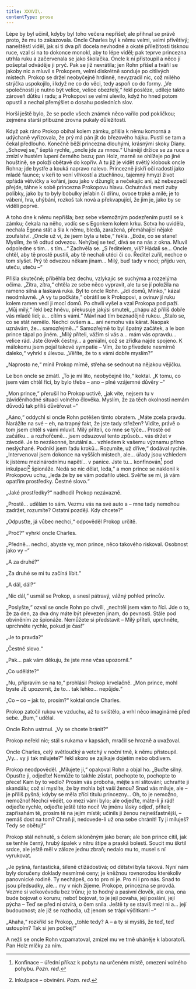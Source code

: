 ```yaml
---
title: XXXVI\.
contentType: prose
---
```


<section>

Lépe by byl učinil, kdyby byl toho večera nepřišel; ale přihnal se právě proto, že mu to zakazovala. Oncle Charles byl k němu velmi, velmi přívětivý; naneštěstí viděl, jak si ti dva při docela nevhodné a okaté příležitosti tisknou ruce, vzal si na to dokonce monokl, aby to lépe viděl; pak teprve princezna utrhla ruku a začervenala se jako školačka. Oncle k ní přistoupil a něco jí pošeptal odváděje ji pryč. Pak se již nevrátila; jen Rohn přišel a tvářil se jakoby nic a mluvil s Prokopem, velmi diskrétně sonduje po citlivých místech. Prokop se držel neobyčejně hrdinně, nevyzradil nic, což milého strýčka uspokojilo, i když ne co do věci, tedy aspoň co do formy. „Ve společnosti je nutno být velice, velice obezřelý,“ řekl posléze, udíleje takto zároveň důtku i radu; a Prokopovi se velmi ulevilo, když ho hned potom opustil a nechal přemýšlet o dosahu posledních slov.

Horší ještě bylo, že se podle všech známek něco vařilo pod pokličkou; zejména starší příbuzné zrovna pukaly důležitostí.

Když pak ráno Prokop obíhal kolem zámku, přišla k němu komorná a udýchaně vyřizovala, že prý má pán jít do březového hájku. Pustil se tam a čekal předlouho. Konečně běží princezna dlouhými, krásnými skoky Diany. „Schovej se,“ šeptá rychle, „oncle jde za mnou.“ Uhánějí držíce se za ruce a zmizí v hustém lupení černého bezu; pan Holz, marně se ohlížeje po jiné houštině, se položí obětavě do kopřiv. A tu již je vidět světlý klobouk oncle Rohna; jde bystře a kouká napravo nalevo. Princezně jiskří oči radostí jako mladé faunce; v keři to voní vlhkostí a ztuchlinou, tajemný hmyzí život opřádá větvičky a kořání, jsou jako v džungli; a nečekajíc ani, až nebezpečí přejde, táhne k sobě princezna Prokopovu hlavu. Ochutnává mezi zuby polibky, jako by to byly bobulky jeřabin či dřínu, ovoce trpké a milé; je to vábení, hra, uhýbání, rozkoš tak nová a překvapující, že jim je, jako by se viděli poprvé.

A toho dne k němu nepřišla; bez sebe všemožným podezřením pustil se k zámku; čekala na něho, vodíc se s Egonkem kolem krku. Sotva ho uviděla, nechala Egona stát a šla k němu, bledá, zaražená, přemáhající nějaké zoufalství. „Oncle už ví, že jsem byla u tebe,“ řekla. „Bože, co se stane! Myslím, že tě odtud odvezou. Nehýbej se teď, dívá se na nás z okna. Mluvil odpoledne s tím… s tím…“ Zachvěla se. „S ředitelem, víš? Hádali se… Oncle chtěl, aby tě prostě pustili, aby tě nechali utéci či co. Ředitel zuřil, nechce o tom slyšet. Prý tě odvezou někam jinam… Milý, buď tady v noci; přijdu ven, uteču, uteču –“

Přišla skutečně; přiběhla bez dechu, vzlykajíc se suchýma a rozzelýma očima. „Zítra, zítra,“ chtěla ze sebe něco vypravit, ale tu se jí položila na rameno silná a laskavá ruka. Byl to oncle Rohn. „Jdi domů, Minko,“ kázal neodmluvně. „A vy tu počkáte,“ obrátil se k Prokopovi, a ovinuv jí ruku kolem ramen vedl ji mocí domů. Po chvíli vyšel a vzal Prokopa pod paží. „Můj milý,“ řekl bez hněvu, překusuje jakýsi smutek, „chápu až příliš dobře vás mladé lidi; a… cítím s vámi.“ Mávl nad tím beznadějně rukou. „Stalo se, co se stát nemělo. Nechci ovšem a… ani nemohu vás kárat. Naopak uznávám, že… samozřejmě…“ Samozřejmě to byl špatný začátek, a le bon prince tápal po jiném. „Milý příteli, vážím si vás a… mám vás opravdu… velice rád. Jste člověk čestný… a geniální, což se zřídka najde spojeno. K málokomu jsem pojal takové sympatie – Vím, že to přivedete nesmírně daleko,“ vyhrkl s úlevou. „Věříte, že to s vámi dobře myslím?“

„Naprosto ne,“ mínil Prokop mírně, střeha se sednout na nějakou vějičku.

Le bon oncle se zmátl. „To je mi líto, neobyčejně líto,“ koktal. „K tomu, co jsem vám chtěl říci, by bylo třeba – ano – plné vzájemné důvěry –“

„Mon prince,“ přerušil ho Prokop uctivě, „jak víte, nejsem tu v záviděníhodné situaci volného člověka. Myslím, že za těch okolností nemám důvodů tak příliš důvěřovat –“

„Aáno,“ oddychl si oncle Rohn potěšen tímto obratem. „Máte zcela pravdu. Narážíte na své – eh, na trapný fakt, že jste tady střežen? Vidíte, právě o tom jsem chtěl s vámi mluvit. Milý příteli, co mne se týče… Prostě od začátku… a rozhořčeně… jsem odsuzoval tento způsob… vás držet v závodě. Je to nezákonné, brutální a… vzhledem k vašemu významu přímo neslýchané. Podnikl jsem řadu kroků… Rozumíte, už dříve,“ dodával rychle. „Intervenoval jsem dokonce na vyšších místech, ale… úřady jsou vzhledem k jistému mezinárodnímu napětí… v panice. Jste tu… konfinován[^33] pod inkulpací[^34] špionáže. Nedá se nic dělat, leda,“ a mon prince se naklonil k Prokopovu uchu, „leda že by se vám podařilo utéci. Svěřte se mi, já vám opatřím prostředky. Čestné slovo.“

„Jaké prostředky?“ nadhodil Prokop nezávazně.

„Prostě… udělám to sám. Vezmu vás na své auto a – mne tady nemohou zadržet, rozumíte? Ostatní později. Kdy chcete?“

„Odpusťte, já vůbec nechci,“ odpověděl Prokop určitě.

„Proč?“ vyhrkl oncle Charles.

„Předně… nechci, abyste vy, mon prince, něco takového riskoval. Osobnost jako vy –“

„A za druhé?“

„Za druhé se mi tu začíná líbit.“

„A dál, dál?“

„Nic dál,“ usmál se Prokop, a snesl pátravý, vážný pohled princův.

„Poslyšte,“ ozval se oncle Rohn po chvíli, „nechtěl jsem vám to říci. Jde o to, že za den, za dva dny máte být převezen jinam, do pevnosti. Stále pod obviněním ze špionáže. Nemůžete si představit – Milý příteli, uprchněte, uprchněte rychle, pokud je čas!“

„Je to pravda?“

„Čestné slovo.“

„Pak… pak vám děkuju, že jste mne včas upozornil.“

„Co uděláte?“

„Nu, připravím se na to,“ prohlásil Prokop krvelačně. „Mon prince, mohl byste JE upozornit, že to… tak lehko… nepůjde.“

„Co – co – jak to, prosím?“ koktal oncle Charles.

Prokop zatočil rukou ve vzduchu, až to svištělo, a vrhl něco imaginárně před sebe. „Bum,“ udělal.

Oncle Rohn ustrnul. „Vy se chcete bránit?“

Prokop neřekl nic; stál s rukama v kapsách, mračil se hrozně a uvažoval.

Oncle Charles, celý světloučký a vetchý v noční tmě, k němu přistoupil. „Vy… vy ji tak milujete?“ řekl skoro se zajíkaje dojetím nebo obdivem.

Prokop neodpověděl. „Milujete ji,“ opakoval Rohn a objal ho. „Buďte silný. Opusťte ji, odjeďte! Nemůže to takhle zůstat, pochopte to, pochopte to přece! Kam by to vedlo? Prosím vás proboha, mějte s ní slitování; uchraňte ji skandálu; což si myslíte, že by mohla být vaší ženou? Snad vás miluje, ale – je příliš pyšná; kdyby se měla zříci titulu princezny… Oh, to je nemožno, nemožno! Nechci vědět, co mezi vámi bylo; ale odjeďte, máte-li ji rád! odjeďte rychle, odjeďte ještě této noci! Ve jménu lásky odjeď, příteli; zapřísahám tě, prosím tě na jejím místě; učinils ji ženou nejnešťastnější, – nemáš dost na tom? Chraň ji, nedovede-li už ona sebe chránit! Ty ji miluješ? Tedy se obětuj!“

Prokop stál nehnutě, s čelem skloněným jako beran; ale bon prince cítil, jak se tenhle černý, hrubý špalek v nitru štípe a praská bolestí. Soucit mu škrtil srdce, ale ještě měl v záloze jednu zbraň; nedalo mu to, musel s ní vyrukovat.

„Je pyšná, fantastická, šíleně ctižádostivá; od dětství byla taková. Nyní nám byly doručeny doklady nesmírné ceny; je kněžnou rovnorodou kterékoliv panovnické rodině. Ty nechápeš, co to pro ni je. Pro ni i pro nás. Snad to jsou předsudky, ale… my v nich žijeme. Prokope, princezna se provdá. Vezme si velkovévodu bez trůnu; je to hodný a pasivní člověk, ale ona, ona bude bojovat o korunu; neboť bojovat, to je její povaha, její poslání, její pýcha – Teď se před ní otvírá, o čem snila. Ještě ty se stavíš mezi ni a… její budoucnost; ale již se rozhodla, už jenom se trápí výčitkami –“

„Ahaha,“ rozkřikl se Prokop, „tohle tedy? A – a ty si myslíš, že teď, teď ustoupím? Tak si jen počkej!“

A nežli se oncle Rohn vzpamatoval, zmizel mu ve tmě uháněje k laboratoři. Pan Holz mlčky za ním.

</section>

[^1]: Brizance (franc.) – tříštivost. _Pozn. red_.

[^2]: Ve velkém. _Pozn. red_.

[^3]: Kupředu! _Pozn. red_.

[^4]: Ulstr – těžký zimní kabát. _Pozn. red_.

[^5]: Frýzek – vlys. _Pozn. red_.

[^6]: Překlad O. Vaňorného (1921).

[^7]: Amence (lat.) – zmatenost. _Pozn. red_.

[^8]: Divinace (lat.) – tušení, předvídání. _Pozn. red_.

[^9]: Kybelé, podle řecké mytologie maloasijská „velká matka bohů“, matka veškerého života. _Pozn. red_.

[^10]: L. Buchner (1824–1899) – něm. lékař a filozof s radikálně materialistickými názory. _Pozn. red_.

[^11]: Bootes (lat.) – souhvězdí Pastýře. _Pozn. red_.

[^12]: Ženerózní /generózní (franc.) – šlechetný. _Pozn. red_.

[^13]: Očekávám tě, P. S. Pozor, K. dorazil z Hamburku… _Pozn. red_.

[^14]: Jinak na to K. přijde. _Pozn. red_.

[^15]: „Jednomu jest vznešenou, nebeskou bohyní, druhému vydatnou krávou, která mu dává mléko.“ Schillerův epigram, překlad O. Vaňorný. _Pozn. red_.

[^16]: Nauen – německé město, v němž byla r. 1906 založena nejstarší německá radiostanice. _Pozn. red._

[^17]: Makao /macao – karetní hra. _Pozn. red_.

[^18]: Aiás – hrdina Homérovy Iliady, nejvyšší a nejsilnější ze všech Achájců. _Pozn. red_.

[^19]: Laissez-passer (franc.) – propustka. _Pozn. red_.

[^20]: Chaise longue (franc.) – lehátko. _Pozn. red_.

[^21]: Želví polévka. _Pozn. red_.

[^22]: Bej / beg (tur.) – islámský panovník, později nižší hodnostář či úředník. _Pozn. red_.

[^23]: Galop (franc.) – klus. _Pozn. red_.

[^24]: Fraktura femoris (lat.) – zlomenina stehenní kosti. _Pozn. red_.

[^25]: Swedenborg, Imanuel (1688–1772) – švéd. přírodovědec, známý mj. svými teozofickými vizemi. _Pozn. red_.

[^26]: Cousine (franc.) – bratranec. _Pozn. red_.

[^27]: Můj strýc. _Pozn. red_.

[^28]: Velký umělec. _Pozn. red_.

[^29]: Učitel tance. _Pozn. red_.

[^30]: Elože (řec.) – chvalořeč, pochvala. _Pozn. red_.

[^31]: To je hloupé. _Pozn. red_.

[^32]: Kakemono (jap.) – svitkový závěsný obraz. _Pozn. red_.

[^33]: Konfinace – úřední příkaz k pobytu na určeném místě, omezení volného pohybu. _Pozn. red_.

[^34]: Inkulpace – obvinění. _Pozn. red_.

[^35]: Dernier cri (franc.) – dosl. poslední výkřik. _Pozn. red_.

[^36]: Komtur (franc.) – vyšší hodnostář rytířského řádu. _Pozn. red_.

[^37]: Dreadnought (angl.) – pův. název bitevní lodi (Ničeho se neboj), obecné označení pro takový typ lodí. _Pozn. red_.

[^38]: Velmi laskavý. _Pozn. red_.

[^39]: Bunčuk (tur.) – vojenský odznak (žerď s koňským ohonem). _Pozn. red_.

[^40]: Extra statum (lat.) – mimo stav, mimořádně. _Pozn. red_.

[^41]: Sapér (franc.) – ženista. _Pozn. red_.

[^42]: Peignoir (franc.) – župan. _Pozn. red_.

[^43]: Kontribuce – peněžní dávky vymáhané okupační mocí na obyvatelstvu obsazeného území. _Pozn. red_.

[^44]: Tastr (něm.) – tlačítko, vypínač. _Pozn. red_.

[^45]: Sláva vítězství! _Pozn. red_.

[^46]: Mitrajéza (z franc. mitrailleuse) – palná zbraň, předchůdce kulometu. _Pozn. red_.
